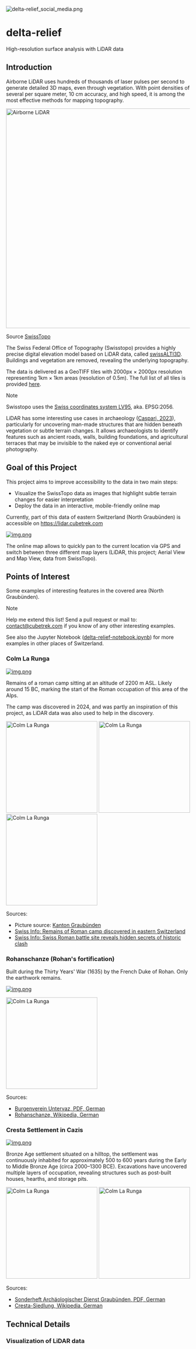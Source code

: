 ![delta-relief_social_media.png](delta-relief_social_media.png)

# delta-relief
High-resolution surface analysis with LiDAR data

## Introduction

Airborne LiDAR uses hundreds of thousands of laser pulses per second to generate detailed 3D maps, even through vegetation.
With point densities of several per square meter, 10 cm accuracy, and high speed, it is among the most effective methods for mapping topography.

<img src="https://prod-swisstopoch-hcms-sdweb.imgix.net/2023/11/14/369054be-3d12-46aa-acb6-d7eef0a761f8.jpg" alt="Airborne LiDAR" width="600"/>

Source [SwissTopo](https://www.swisstopo.admin.ch/en/lidar-data-swisstopo)

The Swiss Federal Office of Topography (Swisstopo) provides a highly precise digital elevation model based on LiDAR data, 
called [swissALTI3D](https://www.swisstopo.admin.ch/en/height-model-swissalti3d). Buildings and vegetation are removed, revealing
the underlying topography.

The data is delivered as a GeoTIFF tiles with 2000px × 2000px resolution representing 1km × 1km areas (resolution of 0.5m).
The full list of all tiles is provided [here](ch.swisstopo.swissalti3d.csv).

> [!NOTE]
> Swisstopo uses the [Swiss coordinates system LV95](https://www.swisstopo.admin.ch/en/the-swiss-coordinates-system), aka. EPSG:2056.

LiDAR has some interesting use cases in archaeology ([Caspari, 2023](https://www.mdpi.com/2072-4292/15/6/1569)), 
particularly for uncovering man-made structures that are hidden beneath vegetation or subtle terrain changes.
It allows archaeologists to identify features such as ancient roads, walls, building foundations, and agricultural
terraces that may be invisible to the naked eye or conventional aerial photography.

## Goal of this Project

This project aims to improve accessibility to the data in two main steps:
- Visualize the SwissTopo data as images that highlight subtle terrain changes for easier interpretation
- Deploy the data in an interactive, mobile-friendly online map

Currently, part of this data of eastern Switzerland (North Graubünden) is accessible on https://lidar.cubetrek.com

[![img.png](readme-files/mobile_screenshot.png)](https://lidar.cubetrek.com)

The online map allows to quickly pan to the current location via GPS and switch between three different map layers
(LiDAR, this project; Aerial View and Map View, data from SwissTopo).

## Points of Interest

Some examples of interesting features in the covered area (North Graubünden). 

> [!NOTE]
> Help me extend this list! Send a pull request or mail to: [contact@cubetrek.com](mailto:contact@cubetrek.com) if
> you know of any other interesting examples.

See also the Jupyter Notebook ([delta-relief-notebook.ipynb](delta-relief-notebook.ipynb)) for more examples in other places of Switzerland.

### Colm La Runga
[![img.png](readme-files/colm-la-runga.png)](https://lidar.cubetrek.com/?lat=46.635453&lon=9.610046)

Remains of a roman camp sitting at an altitude of 2200 m ASL. Likely around 15 BC, marking the start of the Roman occupation of this area of the Alps.

The camp was discovered in 2024, and was partly an inspiration of this project, as LiDAR data was also used to help in the discovery.

<img src="https://www.gr.ch/DE/Medien/Mitteilungen/MMStaka/2024/PublishingImages/Foto_Colm_la_Runga_5_Foto_Andrea_Badrutt_Chur__w_1200__h_0.jpg" alt="Colm La Runga" width="250"/>
<img src="https://www.srf.ch/static/cms/images/1280w/o-dpr-2/caafa61.webp" alt="Colm La Runga" width="250"/>
<img src="https://www.srf.ch/static/cms/images/1280w/o-dpr-2/60719ef.webp" alt="Colm La Runga" width="250"/>


Sources:
- Picture source: [Kanton Graubünden](https://www.gr.ch/DE/Medien/Mitteilungen/MMStaka/2024/Seiten/2024082903.aspx)
- [Swiss Info: Remains of Roman camp discovered in eastern Switzerland](https://www.swissinfo.ch/eng/science/resounding-discovery-of-the-remains-of-a-roman-camp-in-graub%C3%BCnden/87459159)
- [Swiss Info: Swiss Roman battle site reveals hidden secrets of historic clash](https://www.swissinfo.ch/eng/sci-&-tech/swiss-roman-battle-site-reveals-hidden-secrets-of-historic-clash/49004988)

### Rohanschanze (Rohan's fortification)

Built during the Thirty Years' War (1635) by the French Duke of Rohan. Only the earthwork remains.

[![img.png](readme-files/rohan.png)](https://lidar.cubetrek.com/?lat=46.974573&lon=9.557507)

<img src="readme-files/rohan2.png" alt="Colm La Runga" width="250"/>

Sources:
- [Burgenverein Untervaz, PDF, German](https://download.burgenverein-untervaz.ch/downloads/dorfgeschichte/1639-Die%20Rohanschanze%20und%20ihre%20Schleifung.pdf)
- [Rohanschanze, Wikipedia, German](https://de.wikipedia.org/wiki/Rohanschanze)


### Cresta Settlement in Cazis
[![img.png](readme-files/cazis.png)](https://lidar.cubetrek.com/?lat=46.711225&lon=9.430793)


Bronze Age settlement situated on a hilltop, the settlement was continuously inhabited for approximately 500 to 600 years
during the Early to Middle Bronze Age (circa 2000–1300 BCE).
Excavations have uncovered multiple layers of occupation, revealing structures such as post-built houses, hearths, and storage pits.

<img src="readme-files/cazis2.png" alt="Colm La Runga" width="250"/>
<img src="https://upload.wikimedia.org/wikipedia/commons/d/d6/Cresta_Cazis_Tassen_Tonspulen.JPG" alt="Colm La Runga" width="250"/>


Sources:
- [Sonderheft Archäologischer Dienst Graubünden, PDF, German](https://www.somedia-buchverlag.ch/wp-content/uploads//download-sonderheft_5_leseprobe.pdf)
- [Cresta-Siedlung, Wikipedia, German](https://de.wikipedia.org/wiki/Cresta-Siedlung)


## Technical Details

### Visualization of LiDAR data


